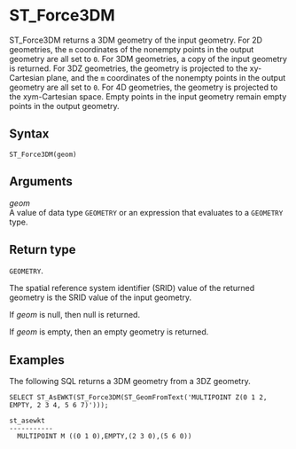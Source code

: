 # ST\_Force3DM<a name="ST_Force3DM-function"></a>

ST\_Force3DM returns a 3DM geometry of the input geometry\. For 2D geometries, the `m` coordinates of the nonempty points in the output geometry are all set to `0`\. For 3DM geometries, a copy of the input geometry is returned\. For 3DZ geometries, the geometry is projected to the xy\-Cartesian plane, and the `m` coordinates of the nonempty points in the output geometry are all set to `0`\. For 4D geometries, the geometry is projected to the xym\-Cartesian space\. Empty points in the input geometry remain empty points in the output geometry\.

## Syntax<a name="ST_Force3DM-function-syntax"></a>

```
ST_Force3DM(geom)
```

## Arguments<a name="ST_Force3DM-function-arguments"></a>

 *geom*   
A value of data type `GEOMETRY` or an expression that evaluates to a `GEOMETRY` type\. 

## Return type<a name="ST_Force3DM-function-return"></a>

`GEOMETRY`\. 

The spatial reference system identifier \(SRID\) value of the returned geometry is the SRID value of the input geometry\. 

If *geom* is null, then null is returned\. 

If *geom* is empty, then an empty geometry is returned\. 

## Examples<a name="ST_Force3DM-function-examples"></a>

The following SQL returns a 3DM geometry from a 3DZ geometry\. 

```
SELECT ST_AsEWKT(ST_Force3DM(ST_GeomFromText('MULTIPOINT Z(0 1 2, EMPTY, 2 3 4, 5 6 7)')));
```

```
st_asewkt
-----------
  MULTIPOINT M ((0 1 0),EMPTY,(2 3 0),(5 6 0))
```